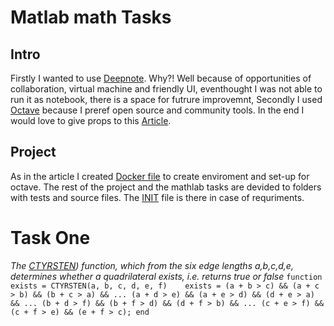 # Matlab math Tasks

## Intro
Firstly I wanted to use [Deepnote](https://deepnote.com/). Why?! Well because of opportunities of collaboration, virtual machine and friendly UI, eventhought I was not able to run it as notebook, there is a space for futrure improvemnt,
Secondly I used [Octave](https://octave.org/) because I preref open source and community tools.
In the end I would love to give props to this [Article](https://community.deepnote.com/c/showcase/custom-environment-for-gnu-octave).

## Project
As in the article I created [Docker file](https://github.com/Yggdrasill501/octave_matlab_tasks/blob/main/Dockerfile) to create enviroment and set-up for octave.
The rest of the project and the mathlab tasks are devided to folders with tests and source files.
The [INIT](https://github.com/Yggdrasill501/octave_matlab_tasks/blob/main/INIT.sh) file is there in case of requriments.

# Task One 
*The [CTYRSTEN](https://github.com/Yggdrasill501/octave_matlab_tasks/blob/main/Task_1/CTYRSTEN.m)) function, which from the six edge lengths a,b,c,d,e, determines whether a quadrilateral exists, i.e. returns true or false*
``
function exists = CTYRSTEN(a, b, c, d, e, f)   
    exists = (a + b > c) && (a + c > b) && (b + c > a) && ...
             (a + d > e) && (a + e > d) && (d + e > a) && ...
             (b + d > f) && (b + f > d) && (d + f > b) && ...
             (c + e > f) && (c + f > e) && (e + f > c);
end
``
